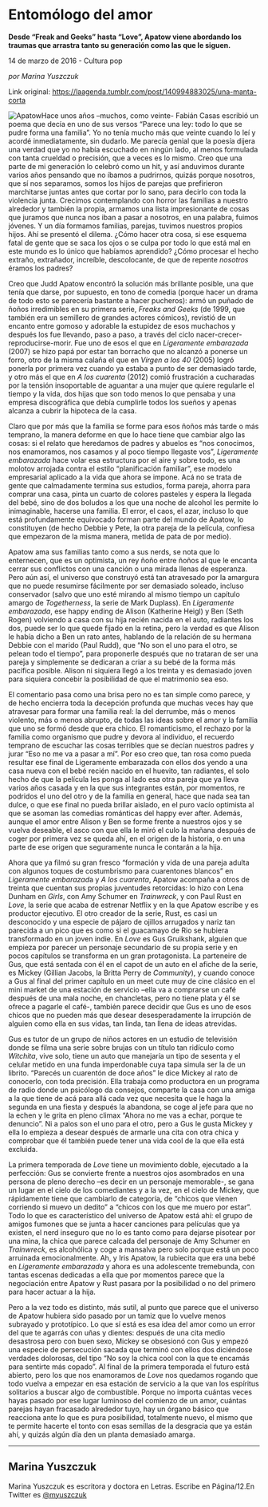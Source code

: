 # Entomólogo del amor

**Desde “Freak and Geeks” hasta “Love”, Apatow viene abordando los traumas que arrastra tanto su generación como las que le siguen.**

14 de marzo de 2016 - Cultura pop

_por Marina Yuszczuk_

Link original: https://laagenda.tumblr.com/post/140994883025/una-manta-corta

![Apatow](https://64.media.tumblr.com/c81665c565ba444ea704faa26418319c/tumblr_inline_pjzzzpBpME1t6q87u_500.png)Hace unos años –muchos, como veinte-
Fabián Casas escribió un poema que decía en uno de sus versos
“Parece una ley: todo lo que se pudre forma una familia”. Yo no
tenía mucho más que veinte cuando lo leí y acordé inmediatamente,
sin dudarlo. Me parecía genial que la poesía dijera una verdad que
yo no había escuchado en ningún lado, al menos formulada con tanta
crueldad o precisión, que a veces es lo mismo. Creo que una parte de
mi generación lo celebró como un hit, y así anduvimos durante
varios años pensando que no íbamos a pudrirnos, quizás porque
nosotros, que sí nos separamos, somos los hijos de parejas que
prefirieron marchitarse juntas antes que cortar por lo sano, para
decirlo con toda la violencia junta. Crecimos contemplando con horror
las familias a nuestro alrededor y también la propia, armamos una
lista impresionante de cosas que juramos que nunca nos iban a pasar a
nosotros, en una palabra, fuimos jóvenes. Y un día formamos
familias, parejas, tuvimos nuestros propios hijos. Ahí se presentó
el dilema. ¿Cómo hacer otra cosa, si ese esquema fatal de gente que
se saca los ojos o se culpa por todo lo que está mal en este mundo
es lo único que habíamos aprendido? ¿Cómo procesar el hecho
extraño, extrañador, increíble, descolocante, de que de repente
*nosotros* éramos los padres?

Creo que Judd Apatow encontró la
solución más brillante posible, una que tenía que darse, por
supuesto, en tono de comedia (porque hacer un drama de todo esto se
parecería bastante a hacer pucheros): armó un puñado de ñoños
irredimibles en su primera serie, *Freaks and Geeks* (de 1999, que
también era un semillero de grandes actores cómicos), revistió de
un encanto entre gomoso y adorable la estupidez de esos muchachos y
después los fue llevando, paso a paso, a través del ciclo
nacer-crecer-reproducirse-morir. Fue uno de esos el que en
*Ligeramente embarazada* (2007) se hizo papá por estar tan borracho
que no alcanzó a ponerse un forro, otro de la misma calaña el que
en *Virgen a los 40* (2005) logró ponerla por primera vez cuando ya
estaba a punto de ser demasiado tarde, y otro más el que en *A los
cuarenta* (2012) comió frustración a cucharadas por la tensión
insoportable de aguantar a una mujer que quiere regularle el tiempo y
la vida, dos hijas que son todo menos lo que pensaba y una empresa
discográfica que debía cumplirle todos los sueños y apenas alcanza
a cubrir la hipoteca de la casa.

Claro que por más que la familia se
forme para esos ñoños más tarde o más temprano, la manera deforme
en que lo hace tiene que cambiar algo las cosas: si el relato que
heredamos de padres y abuelos es “nos conocimos, nos enamoramos,
nos casamos y al poco tiempo llegaste vos”, *Ligeramente embarazada*
hace volar esa estructura por el aire y sobre todo, es una molotov
arrojada contra el estilo “planificación familiar”, ese modelo
empresarial aplicado a la vida que ahora se impone. Acá no se trata
de gente que calmadamente termina sus estudios, forma pareja, ahorra
para comprar una casa, pinta un cuarto de colores pasteles y espera
la llegada del bebé, sino de dos boludos a los que una noche de
alcohol les permite lo inimaginable, hacerse una familia. El error,
el caos, el azar, incluso lo que está profundamente equivocado
forman parte del mundo de Apatow, lo constituyen (de hecho Debbie y
Pete, la otra pareja de la película, confiesa que empezaron de la
misma manera, metida de pata de por medio).

Apatow ama sus familias tanto como a
sus nerds, se nota que lo enternecen, que es un optimista, un rey
ñoño entre ñoños al que le encanta cerrar sus conflictos con una
canción o una mirada llenas de esperanza. Pero aún así, el
universo que construyó está tan atravesado por la amargura que no
puede resumirse fácilmente por ser demasiado soleado, incluso
conservador (salvo que uno esté mirando al mismo tiempo un capítulo
amargo de *Togetherness*, la serie de Mark Duplass). En *Ligeramente
embarazada*, ese happy ending de Alison (Katherine Heigl) y Ben (Seth
Rogen) volviendo a casa con su hija recién nacida en el auto,
radiantes los dos, puede ser lo que quede fijado en la retina, pero
la verdad es que Alison le había dicho a Ben un rato antes, hablando
de la relación de su hermana Debbie con el marido (Paul Rudd), que
“No son el uno para el otro, se pelean todo el tiempo”, para
proponerle después que no trataran de ser una pareja y simplemente
se dedicaran a criar a su bebé de la forma más pacífica posible.
Alison ni siquiera llegó a los treinta y es demasiado joven para
siquiera concebir la posibilidad de que el matrimonio sea eso. 


El comentario pasa como una brisa pero
no es tan simple como parece, y de hecho encierra toda la decepción
profunda que muchas veces hay que atravesar para formar una familia
real: la del derrumbe, más o menos violento, más o menos abrupto,
de todas las ideas sobre el amor y la familia que uno se formó desde
que era chico. El romanticismo, el rechazo por la familia como
organismo que pudre y devora al individuo, el recuerdo temprano de
escuchar las cosas terribles que se decían nuestros padres y jurar
“Eso no me va a pasar a mí”. Por eso creo que, tan rosa como
pueda resultar ese final de Ligeramente embarazada con ellos dos
yendo a una casa nueva con el bebé recién nacido en el huevito, tan
radiantes, el solo hecho de que la película les ponga al lado esa
otra pareja que ya lleva varios años casada y en la que sus
integrantes están, por momentos, re podridos el uno del otro y de la
familia en general, hace que nada sea tan dulce, o que ese final no
pueda brillar aislado, en el puro vacío optimista al que se asoman
las comedias románticas del happy ever after. Además, aunque el
amor entre Alison y Ben se forme frente a nuestros ojos y se vuelva
deseable, el asco con que ella le miró el culo la mañana después
de coger por primera vez se queda ahí, en el origen de la historia,
o en una parte de ese origen que seguramente nunca le contarán a la
hija.

Ahora que ya filmó su gran fresco
“formación y vida de una pareja adulta con algunos toques de
costumbrismo para cuarentones blancos” en *Ligeramente embarazad*a y
*A los cuarenta*, Apatow acompaña a otros de treinta que cuentan sus
propias juventudes retorcidas: lo hizo con Lena Dunham en *Girls*, con
Amy Schumer en *Trainwreck*, y con Paul Rust en *Love*, la serie que
acaba de estrenar Netflix y en la que Apatow escribe y es productor
ejecutivo. El otro creador de la serie, Rust, es casi un desconocido
y una especie de pájaro de ojillos arrugados y nariz tan parecida a
un pico que es como si el guacamayo de Rio se hubiera transformado en
un joven indie. En *Love* es Gus Gruikshank, alguien que empieza por
parecer un personaje secundario de su propia serie y en pocos
capítulos se transforma en un gran protagonista. La parteneire de
Gus, que está sentada con él en el capot de un auto en el afiche de
la serie, es Mickey (Gillian Jacobs, la Britta Perry de *Community*), y
cuando conoce a Gus al final del primer capítulo en un meet cute muy
de cine clásico en el mini market de una estación de servicio –ella
va a comprarse un café después de una mala noche, en chancletas,
pero no tiene plata y él se ofrece a pagarle el café-, también
parece decidir que Gus es uno de esos chicos que no pueden más que
desear desesperadamente la irrupción de alguien como ella en sus
vidas, tan linda, tan llena de ideas atrevidas.

Gus es tutor de un grupo de niños
actores en un estudio de televisión donde se filma una serie sobre
brujas con un título tan ridículo como *Witchita*, vive solo, tiene
un auto que manejaría un tipo de sesenta y el celular metido en una
funda imperdonable cuya tapa simula ser la de un librito. “Parecés
un cuarentón de doce años” le dice Mickey al rato de conocerlo,
con toda precisión. Ella trabaja como productora en un programa de
radio donde un psicólogo da consejos, comparte la casa con una amiga
a la que tiene de acá para allá cada vez que necesita que le haga
la segunda en una fiesta y después la abandona, se coge al jefe para
que no la echen y le grita en pleno climax “Ahora no me vas a
echar, porque te denuncio”. Ni a palos son el uno para el otro,
pero a Gus le gusta Mickey y ella lo empieza a desear después de
armarle una cita con otra chica y comprobar que él también puede
tener una vida cool de la que ella está excluida.

La primera temporada de *Love* tiene un
movimiento doble, ejecutado a la perfección: Gus se convierte frente
a nuestros ojos asombrados en una persona de pleno derecho –es
decir en un personaje memorable-, se gana un lugar en el cielo de los
comediantes y a la vez, en el cielo de Mickey, que rápidamente tiene
que cambiarlo de categoría, de “chicos que vienen corriendo si
muevo un dedito” a “chicos con los que me muero por estar”.
Todo lo que es característico del universo de Apatow está ahí: el
grupo de amigos fumones que se junta a hacer canciones para películas
que ya existen, el nerd inseguro que no lo es tanto como para dejarse
pisotear por una mina, la chica que parece calcada del personaje de
Amy Schumer en *Trainwreck*, es alcohólica y coge a mansalva pero solo
porque está un poco arruinada emocionalmente. Ah, y Iris Apatow, la
rubiecita que era una bebé en *Ligeramente embarazada* y ahora es una
adolescente tremebunda, con tantas escenas dedicadas a ella que por
momentos parece que la negociación entre Apatow y Rust pasara por la
posibilidad o no del primero para hacer actuar a la hija.

Pero a la vez todo es distinto, más
sutil, al punto que parece que el universo de Apatow hubiera sido
pasado por un tamiz que lo vuelve menos subrayado y prototípico. Lo
que sí está es esa idea del amor como un error del que te agarrás
con uñas y dientes: después de una cita medio desastrosa pero con
buen sexo, Mickey se obsesionó con Gus y empezó una especie de
persecución sacada que terminó con ellos dos diciéndose verdades
dolorosas, del tipo “No soy la chica cool con la que te encamás
para sentirte más copado”. Al final de la primera temporada el
futuro está abierto, pero los que nos enamoramos de *Love* nos
quedamos rogando que todo vuelva a empezar en esa estación de
servicio a la que van los espíritus solitarios a buscar algo de
combustible. Porque no importa cuántas veces hayas pasado por ese
lugar luminoso del comienzo de un amor, cuántas parejas hayan
fracasado alrededor tuyo, hay un órgano básico que reacciona ante
lo que es pura posibilidad, totalmente nuevo, el mismo que te permite
hacerte el tonto con esas semillas de la desgracia que ya están ahí,
y quizás algún día den un planta demasiado amarga.



---

 Marina Yuszczuk
----------------

 Marina Yuszczuk es escritora y doctora en Letras. Escribe en Página/12.En Twitter es  [@myuszczuk](https://twitter.com/myuszczuk) 

